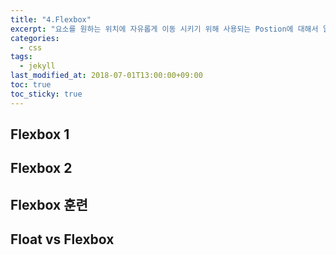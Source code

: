 ```yaml
---
title: "4.Flexbox"
excerpt: "요소를 원하는 위치에 자유롭게 이동 시키기 위해 사용되는 Postion에 대해서 알아보자."
categories:
  - css
tags:
  - jekyll
last_modified_at: 2018-07-01T13:00:00+09:00
toc: true
toc_sticky: true
---
```


## Flexbox 1

## Flexbox 2

## Flexbox 훈련

## Float vs Flexbox
